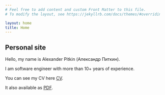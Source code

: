```yaml
---
# Feel free to add content and custom Front Matter to this file.
# To modify the layout, see https://jekyllrb.com/docs/themes/#overriding-theme-defaults

layout: home
title: Home
---
```


## Personal site

Hello, my name is Alexander Pitkin (Александр Питкин).

I am software engineer with more than 10+ years of experience.


You can see my CV here [CV](/alexander_pitkin_cv.html).

It also available as [PDF](/alexander_pitkin_cv.pdf).
